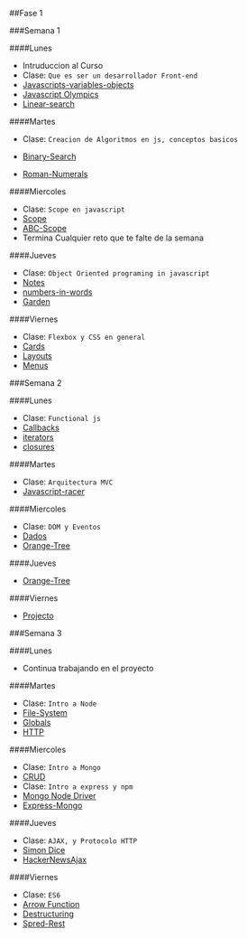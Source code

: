 ##Fase 1

###Semana 1

####Lunes

- Intruduccion al Curso
- Clase: `Que es ser un desarrollador Front-end`
- [Javascripts-variables-objects](../javascript/prework/js-variables-objects)
- [Javascript Olympics](../javascript/prework/javascript-olympics)
- [Linear-search](../javascript/algoritmos/linear-search)

####Martes

- Clase: `Creacion de Algoritmos en js, conceptos basicos`

- [Binary-Search](../javascript/algoritmos/binary-search)
- [Roman-Numerals](../javascript/algoritmos/roman-numerals)


####Miercoles
- Clase: `Scope en javascript`
- [Scope](../javascript/scope/scope)
- [ABC-Scope](../javascript/scope/ABCscope)
- Termina Cualquier reto que te falte de la semana


####Jueves

- Clase: `Object Oriented programing in javascript`
- [Notes](../javascript/OOP/notes)
- [numbers-in-words](../javascript/algoritmos/numbers-in-words)
- [Garden](../javascript/OOP/garden)

####Viernes
- Clase: `Flexbox y CSS en general`
- [Cards](../CSS/Flexbox/Cards)
- [Layouts](../CSS/Flexbox/Layouts)
- [Menus](../CSS/Flexbox/Menus)


###Semana 2

####Lunes
- Clase: `Functional js`
- [Callbacks](../javascript/functionalJs/callbacks)
- [iterators](../javascript/functionalJs/iterators)
- [closures](../javascript/functionalJs/closures)

####Martes
- Clase: `Arquitectura MVC`
- [Javascript-racer](../javascript/DOM-apps/javascript-racer)


####Miercoles
- Clase: `DOM y Eventos`
- [Dados](../javascript/DOM-apps/Dices)
- [Orange-Tree](../javascript/DOM-apps/orange-treeDOM)

####Jueves
- [Orange-Tree](../javascript/DOM-apps/orange-treeDOM)


####Viernes
- [Projecto](../javascript/proyecto/connect4)




###Semana 3

####Lunes
- Continua trabajando en el proyecto

####Martes
- Clase: `Intro a Node`
- [File-System](../node/fileSystem)
- [Globals](../node/Globals)
- [HTTP](../node/http)

####Miercoles
- Clase: `Intro a Mongo`
- [CRUD](../mongo/CRUD)
- Clase: `Intro a express y npm`
- [Mongo Node Driver](../mondo/nodeDriver/mongoDB-driver)
- [Express-Mongo](../mondo/nodeDriver/express-mongo-app)

####Jueves
- Clase: `AJAX, y Protocolo HTTP`
- [Simon Dice](../javascript/ajax/simonDice)
- [HackerNewsAjax](../express/hackerNewsAjax)

####Viernes
- Clase: `ES6`
- [Arrow Function](../javascript/ES6/arrowFunction)
- [Destructuring](../javascript/ES6/destructuring)
- [Spred-Rest](../javascript/ES6/spreadRest)



